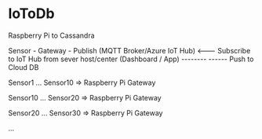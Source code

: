 # IoToDb
Raspberry Pi to Cassandra

Sensor - Gateway - Publish (MQTT Broker/Azure IoT Hub) <--- Subscribe to IoT Hub from sever host/center (Dashboard / App) -------- ------ Push to Cloud DB



Sensor1 ... Sensor10 => Raspberry Pi Gateway

Sensor10 ... Sensor20 => Raspberry Pi Gateway

Sensor20 ... Sensor30 => Raspberry Pi Gateway

...



